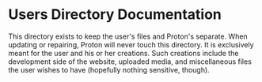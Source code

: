 # Users Directory Documentation

This directory exists to keep the user's files and Proton's separate. When updating or repairing, Proton will never touch this directory. It is exclusively meant for the user and his or her creations. Such creations include the development side of the website, uploaded media, and miscellaneous files the user wishes to have (hopefully nothing sensitive, though).